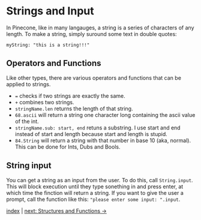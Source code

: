 # Strings and Input

In Pinecone, like in many langauges, a string is a series of characters of any length. To make a string, simply suround some text in double quotes:

```
myString: "this is a string!!!"
```

## Operators and Functions

Like other types, there are various operators and functions that can be applied to strings.
* `=` checks if two strings are exactly the same.
* `+` combines two strings.
* `stringName.len` returns the length of that string.
* `68.ascii` will return a string one character long containing the ascii value of the int.
* `stringName.sub: start, end` retuns a substring. I use start and end instead of start and length because start and length is stupid.
* `84.String` will return a string with that number in base 10 (aka, normal). This can be done for Ints, Dubs and Bools.

## String input

You can get a string as an input from the user. To do this, call `String.input`. This will block execution until they type sonething in and press enter, at which time the finction will return a string. If you want to give the user a prompt, call the function like this: `"please enter some input: ".input`.

[index](index.md) | [next: Structures and Functions ->](4_structures_and_functions.md)

